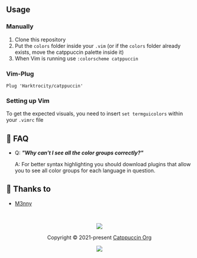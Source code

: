 ## Usage

### Manually

1. Clone this repository
2. Put the `colors` folder inside your `.vim` (or if the `colors` folder already exists, move the catppuccin palette inside it)
3. When Vim is running use `:colorscheme catppuccin`

### Vim-Plug
```
Plug 'Harktrocity/catppuccin'
```

### Setting up Vim
To get the expected visuals, you need to insert `set termguicolors` within your `.vimrc` file 

## 🙋 FAQ

- Q: **_"Why can't I see all the color groups correctly?"_**

  A: For better syntax highlighting you should download plugins that allow you to see all color groups for each language in question.

## 💝 Thanks to

- [M3nny](https://github.com/M3nny)

&nbsp;

<p align="center"><img src="https://raw.githubusercontent.com/catppuccin/catppuccin/main/assets/footers/gray0_ctp_on_line.svg?sanitize=true" /></p>
<p align="center">Copyright &copy; 2021-present <a href="https://github.com/catppuccin" target="_blank">Catppuccin Org</a>
<p align="center"><a href="https://github.com/catppuccin/catppuccin/blob/main/LICENSE"><img src="https://img.shields.io/static/v1.svg?style=for-the-badge&label=License&message=MIT&logoColor=d9e0ee&colorA=363a4f&colorB=b7bdf8"/></a></p>

